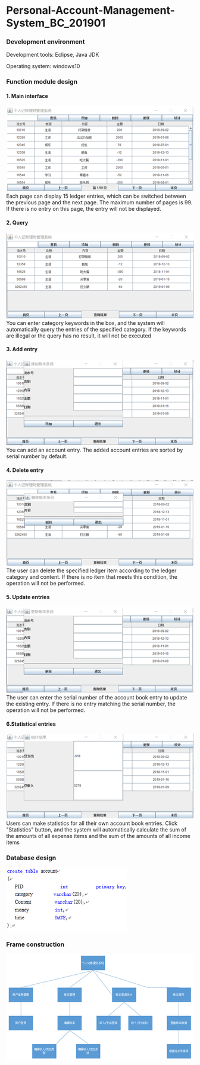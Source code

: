 # Personal-Account-Management-System_BC_201901


### Development environment
Development tools: Eclipse, Java JDK

Operating system: windows10

### Function module design

#### 1. Main interface
![enter description here](https://github.com/xywzhht/Personal-Account-Management-System_BC_201901/blob/master/Img/01.png?raw=true)
Each page can display 15 ledger entries, which can be switched between the previous page and the next page. The maximum number of pages is 99. If there is no entry on this page, the entry will not be displayed.

#### 2. Query
![enter description here](https://github.com/xywzhht/Personal-Account-Management-System_BC_201901/blob/master/Img/02.png?raw=true)
You can enter category keywords in the box, and the system will automatically query the entries of the specified category. If the keywords are illegal or the query has no result, it will not be executed

#### 3. Add entry
![enter description here](https://github.com/xywzhht/Personal-Account-Management-System_BC_201901/blob/master/Img/03.png?raw=true)
You can add an account entry. The added account entries are sorted by serial number by default.

#### 4. Delete entry
![enter description here](https://github.com/xywzhht/Personal-Account-Management-System_BC_201901/blob/master/Img/04.png?raw=true)
The user can delete the specified ledger item according to the ledger category and content. If there is no item that meets this condition, the operation will not be performed.

#### 5. Update entries
![enter description here](https://github.com/xywzhht/Personal-Account-Management-System_BC_201901/blob/master/Img/05.png?raw=true)
The user can enter the serial number of the account book entry to update the existing entry. If there is no entry matching the serial number, the operation will not be performed.

#### 6.Statistical entries
![enter description here](https://github.com/xywzhht/Personal-Account-Management-System_BC_201901/blob/master/Img/06.png?raw=true)
Users can make statistics for all their own account book entries. Click "Statistics" button, and the system will automatically calculate the sum of the amounts of all expense items and the sum of the amounts of all income items

### Database design

![enter description here](https://github.com/xywzhht/Personal-Account-Management-System_BC_201901/blob/master/Img/07.png?raw=true)

### Frame construction
![enter description here](https://github.com/xywzhht/Personal-Account-Management-System_BC_201901/blob/master/Img/10.png?raw=true)


